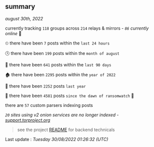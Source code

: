 
## summary
_august 30th, 2022_

currently tracking `118` groups across `214` relays & mirrors - _`86` currently online_ 📡

⏲ there have been `7` posts within the `last 24 hours`

🕓 there have been `199` posts within the `month of august`

📅 there have been `641` posts within the `last 90 days`

🏚 there have been `2295` posts within the `year of 2022`

🚀 there have been `2252` posts `last year`

🦕 there have been `4581` posts `since the dawn of ransomwatch` 🐣

there are `57` custom parsers indexing posts

_`20` sites using v2 onion services are no longer indexed - [support.torproject.org](https://support.torproject.org/onionservices/v2-deprecation/)_

> see the project [README](https://github.com/jmousqueton/ransomwatch#readme) for backend technicals



Last update : _Tuesday 30/08/2022 01:26:32 (UTC)_

